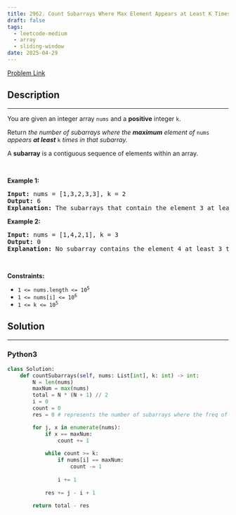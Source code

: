 ```yaml
---
title: 2962. Count Subarrays Where Max Element Appears at Least K Times
draft: false
tags: 
  - leetcode-medium
  - array
  - sliding-window
date: 2025-04-29
---
```


[Problem Link](https://leetcode.com/problems/count-subarrays-where-max-element-appears-at-least-k-times/)

## Description

---
<p>You are given an integer array <code>nums</code> and a <strong>positive</strong> integer <code>k</code>.</p>

<p>Return <em>the number of subarrays where the <strong>maximum</strong> element of </em><code>nums</code><em> appears <strong>at least</strong> </em><code>k</code><em> times in that subarray.</em></p>

<p>A <strong>subarray</strong> is a contiguous sequence of elements within an array.</p>

<p>&nbsp;</p>
<p><strong class="example">Example 1:</strong></p>

<pre>
<strong>Input:</strong> nums = [1,3,2,3,3], k = 2
<strong>Output:</strong> 6
<strong>Explanation:</strong> The subarrays that contain the element 3 at least 2 times are: [1,3,2,3], [1,3,2,3,3], [3,2,3], [3,2,3,3], [2,3,3] and [3,3].
</pre>

<p><strong class="example">Example 2:</strong></p>

<pre>
<strong>Input:</strong> nums = [1,4,2,1], k = 3
<strong>Output:</strong> 0
<strong>Explanation:</strong> No subarray contains the element 4 at least 3 times.
</pre>

<p>&nbsp;</p>
<p><strong>Constraints:</strong></p>

<ul>
	<li><code>1 &lt;= nums.length &lt;= 10<sup>5</sup></code></li>
	<li><code>1 &lt;= nums[i] &lt;= 10<sup>6</sup></code></li>
	<li><code>1 &lt;= k &lt;= 10<sup>5</sup></code></li>
</ul>


## Solution

---
### Python3
``` py title='count-subarrays-where-max-element-appears-at-least-k-times'
class Solution:
    def countSubarrays(self, nums: List[int], k: int) -> int:
        N = len(nums)
        maxNum = max(nums)
        total = N * (N + 1) // 2
        i = 0
        count = 0
        res = 0 # represents the number of subarrays where the freq of maxNum < k

        for j, x in enumerate(nums):
            if x == maxNum:
                count += 1
            
            while count >= k:
                if nums[i] == maxNum:
                    count -= 1
                
                i += 1
            
            res += j - i + 1
        
        return total - res
```

